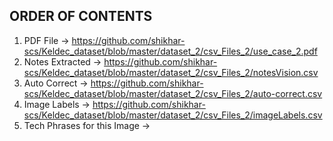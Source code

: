 ## ORDER OF CONTENTS

1. PDF File -> https://github.com/shikhar-scs/Keldec_dataset/blob/master/dataset_2/csv_Files_2/use_case_2.pdf
2. Notes Extracted -> https://github.com/shikhar-scs/Keldec_dataset/blob/master/dataset_2/csv_Files_2/notesVision.csv
3. Auto Correct -> https://github.com/shikhar-scs/Keldec_dataset/blob/master/dataset_2/csv_Files_2/auto-correct.csv
4. Image Labels -> https://github.com/shikhar-scs/Keldec_dataset/blob/master/dataset_2/csv_Files_2/imageLabels.csv
5. Tech Phrases for this Image ->
